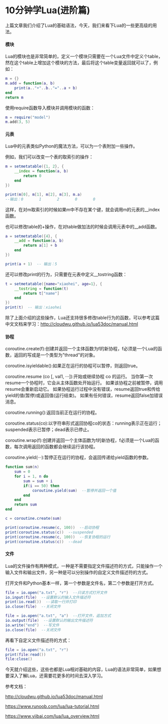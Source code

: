 # 10分钟学Lua(进阶篇)

上篇文章我们介绍了Lua的基础语法，今天，我们来看下Lua的一些更高级的用法。

#### 模块

Lua的模块也是非常简单的，定义一个模块只需要在一个Lua文件中定义个table，然在这个table上增加这个模块的方法，最后将这个table变量返回就可以了，例如：

```lua
m = {}
m.add = function(a, b)
    print(a.."+"..b.."="..a + b)
end
return m
```

使用require函数导入模块并调用模块的函数：

```lua
m = require("model")
m.add(3, 5)
```

#### 元表

Lua中的元表类似Python的魔法方法，可以为一个表附加一些操作。

例如，我们可以改变一个表的取索引的操作：

```lua
m = setmetatable({1, 2}, {
    __index = function(a, b)
        return 0
    end
})

print(m[0], m[1], m[2], m[3], m.a)
--输出：0       1       2       0       0
```
这样，在对m取索引的时候如果m中不存在某个键，就会调用m的元表的__index函数。

也可以修改table的+操作，在对table做加法的时候会调用元表中的__add函数。

```lua
a = setmetatable({4}, {
    __add = function(a, b)
        return a[1] + b
    end
})

print(a + 1)  -- 输出：5
```

还可以修改print的行为，只需要在元表中定义__tostring函数：
```lua
t = setmetatable({name="xiaohei", age=1}, {
    __tostring = function(t)
        return t["name"]
    end
})
print(t)  -- 输出：xiaohei
```

除了上面介绍的这些操作，Lua还支持很多修改table行为的函数，可以参考这篇中文文档来学习：http://cloudwu.github.io/lua53doc/manual.html

#### 协程

coroutine.create(f):创建并返回一个主体函数为f的新协程，f必须是一个Lua的函数，返回的写成是一个类型为"thread"的对象。

coroutine.isyieldable():如果正在运行的协程可以暂停，则返回true。

coroutine.resume (co [, val1, ···]):开始或继续协程 co 的运行。 当你第一次resume一个协程时，它会从主体函数处开始运行。 如果该协程之前被暂停，调用resume会重新启动它。
如果协程运行过程中没有错误，resume返回true和传给yield的值(暂停)或返回值(运行结束)。 如果有任何错误，resume返回false加错误消息。

coroutine.running():返回当前正在运行的协程。

coroutine.status(co):以字符串形式返回协程co的状态：running表示正在运行； suspended表示已暂停；dead表示已停止。

coroutine.wrap(f):创建并返回一个主体函数为f的新协程，f必须是一个Lua的函数，每次调用返回的函数都会继续运行该协程。 

coroutine.yield(···):暂停正在运行的协程，会返回传递给yield函数的参数。

```lua
function sum(n)
    sum = 0
    for i = 1, n do
        sum = sum + i
        if(i == 50) then
            coroutine.yield(sum)  --暂停并返回一个值
        end
    end
    return sum
end

c = coroutine.create(sum)

print(coroutine.resume(c, 100))  --启动协程
print(coroutine.status(c))  --suspended
print(coroutine.resume(c, 100))  --恢复协程的运行
print(coroutine.status(c))  --dead
```

#### 文件

Lua的文件操作有两种模式，一种是不需要指定文件描述符的方式，只能操作一个输入文件和输出文件，另一种是可以分别操作的自定义文件描述符的方式。

打开文件和Python基本一样，第一个参数是文件名，第二个参数是打开方式。

```lua
file = io.open("a.txt", "r")  --只读方式打开文件
io.input(file)  --设置默认的输入文件描述符
print(io.read())  --读取一行并打印
io.close(file)  --关闭文件
```

```lua
file = io.open("a.txt", "a")  --打开文件，追加方式
io.output(file)  --设置默认的输出文件描述符
io.write("end")  --写文件
io.close(file)  --关闭文件
```

再看下自定义文件描述符的方式：

```lua
file = io.open("a.txt", "r")
print(file:read())
file:close()
```

今天就介绍这些，这些也都是Lua相对基础的内容，Lua的语法非常简单，如果想要深入了解Lua，还需要花更多的时间去深入学习。


参考文档：

http://cloudwu.github.io/lua53doc/manual.html

https://www.runoob.com/lua/lua-tutorial.html

https://www.yiibai.com/lua/lua_overview.html
